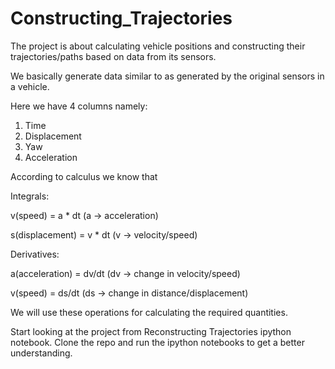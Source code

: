 # Constructing_Trajectories
The project is about calculating vehicle positions and constructing their trajectories/paths based on data from its sensors. 

We basically generate data similar to as generated by the original sensors in a vehicle.

Here we have 4 columns namely:
1. Time
2. Displacement
3. Yaw
4. Acceleration

According to calculus we know that

Integrals:

v(speed) = a * dt (a -> acceleration)

s(displacement) = v * dt (v -> velocity/speed)

Derivatives:

a(acceleration) = dv/dt (dv -> change in velocity/speed)

v(speed) = ds/dt (ds -> change in distance/displacement)

We will use these operations for calculating the required quantities.

Start looking at the project from Reconstructing Trajectories ipython notebook.
Clone the repo and run the ipython notebooks to get a better understanding.
